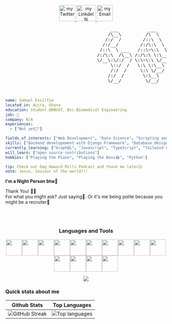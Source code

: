 <p align="center">
<a href="https://twitter.com/_Samess">
  <img alt="my Twitter" width="50px" src="https://user-images.githubusercontent.com/95895530/203465411-e08b5a7d-7bff-4323-a08e-28ad3eb94e80.png"/>
</a>
<a href="https://www.linkedin.com/in/samuel-essilfie-274684252/">
  <img alt="my LinkdeIN" width="60px" height="50px" src="https://user-images.githubusercontent.com/95895530/222520122-bb429593-68f6-499e-800e-c7c0ac99d894.jpg" />
</a>
<a href="mailto:psalmuelselfie@gmail.com">
  <img alt="my Email" width="50px" src="https://user-images.githubusercontent.com/95895530/203465529-99ef9677-fba7-46e6-95c0-2048184c83fa.png" />
</a>
</p>

<pre>
                                       ___           ___           ___       ___       ___     
                                      /\__\         /\  \         /\__\     /\__\     /\  \    
                                     /:/  /        /::\  \       /:/  /    /:/  /    /::\  \   
                                    /:/__/        /:/\:\  \     /:/  /    /:/  /    /:/\:\  \  
                                   /::\  \ ___   /::\~\:\  \   /:/  /    /:/  /    /:/  \:\  \ 
                                  /:/\:\  /\__\ /:/\:\ \:\__\ /:/__/    /:/__/    /:/__/ \:\__\
                                  \/__\:\/:/  / \:\~\:\ \/__/ \:\  \    \:\  \    \:\  \ /:/  /
                                       \::/  /   \:\ \:\__\    \:\  \    \:\  \    \:\  /:/  / 
                                       /:/  /     \:\ \/__/     \:\  \    \:\  \    \:\/:/  /  
                                      /:/  /       \:\__\        \:\__\    \:\__\    \::/  /   
                                      \/__/         \/__/         \/__/     \/__/     \/__/    


</pre>

```yaml
name: Samuel Essilfie
located_in: Accra, Ghana
education: Student @KNUST, Bsc.Biomedical Engineering
job: 🔎
company: N/A
experiences: 
  - ["Not yet🤫"]

fields_of_interests: ["Web Development", "Data Science", "Scripting and Automation"]
skills: ["Backend developement with Django Framework", "Database design with Postgres db"]
currently_learning: ["GraphQL", "Javascript", "TypeScript", "Tailwind CSS", "ReactJs", "NextJs"]
will_learn: ["open source contributions"]
hobbies: ["Playing the Piano", "Playing the Bass😂", "Python"]
```
```yaml
tip: Check out Dag Heward Mills Podcast and thank me later😉
note: Jesus, Saviour of the world!!!
```


**I'm a Night Person btw🦉** 

Thank You! 🙏🏽
<br/>
For what you might ask? Just saying🤗. Or it's me being polite because you might be a recruiter👀

</br>
</br>
<h3 align="center">Languages and Tools</h3>
<p align="center"><img center height=50 src="https://cdn.jsdelivr.net/gh/devicons/devicon/icons/python/python-original.svg"/><img height=50
src="https://cdn.jsdelivr.net/gh/devicons/devicon/icons/typescript/typescript-plain.svg" /><img height=50
src="https://cdn.jsdelivr.net/gh/devicons/devicon/icons/javascript/javascript-original.svg" /><img height=50
src="https://cdn.jsdelivr.net/gh/devicons/devicon/icons/c/c-original.svg" /><img height=50
src="https://cdn.jsdelivr.net/gh/devicons/devicon/icons/django/django-plain.svg" /><img height=50
src="https://cdn.jsdelivr.net/gh/devicons/devicon/icons/postgresql/postgresql-original.svg"/><img height=50
src="https://cdn.jsdelivr.net/gh/devicons/devicon/icons/nextjs/nextjs-original.svg"/><img height=50                                               src="https://cdn.jsdelivr.net/gh/devicons/devicon/icons/tailwindcss/tailwindcss-plain.svg"/><img height=50                                     src="https://cdn.jsdelivr.net/gh/devicons/devicon/icons/bootstrap/bootstrap-original.svg" /><img height=50                                                 src="https://cdn.jsdelivr.net/gh/devicons/devicon/icons/html5/html5-original.svg" /><img height=50 src="https://cdn.jsdelivr.net/gh/devicons/devicon/icons/css3/css3-original.svg" /><img height=50 src="https://cdn.jsdelivr.net/gh/devicons/devicon/icons/git/git-plain.svg"/><img height=50 src="https://cdn.jsdelivr.net/gh/devicons/devicon/icons/github/github-original.svg"/><img height=50 src="https://cdn.jsdelivr.net/gh/devicons/devicon/icons/vscode/vscode-original.svg"/>


<p align="center">
  <img src="https://capsule-render.vercel.app/api?type=waving&color=gradient&height=60&section=footer"/>
</p>


### Quick stats about me
| Github Stats | Top Languages |
| --- | --- |
| ![GitHub Streak](https://streak-stats.demolab.com?user=samezzz&theme=github-dark&date_format=j%20M%5B%20Y%5D)| ![Top languages](https://github-readme-stats.vercel.app/api/top-langs/?username=samezzz&show_icons=true&title_color=ffffff&icon_color=f6c32c&text_color=39D353&bg_color=0d1117&count_private=true&layout=compact) |


